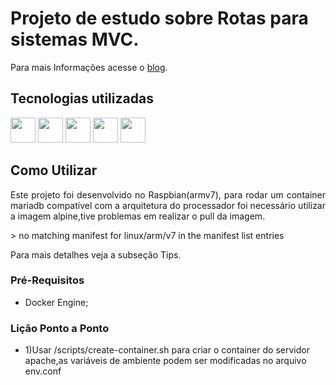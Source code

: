 # Projeto de estudo sobre Rotas para sistemas MVC.

Para mais Informações acesse o [blog](https://tobgabriel.github.io/).

## Tecnologias utilizadas
<img src="https://cdn.jsdelivr.net/gh/devicons/devicon/icons/raspberrypi/raspberrypi-original.svg width=" width="40" height="40"/>       <img src="https://cdn.jsdelivr.net/gh/devicons/devicon/icons/docker/docker-original-wordmark.svg" width="40" height="40"/>        <img src="https://cdn.jsdelivr.net/gh/devicons/devicon/icons/php/php-original.svg" width="40" height="40" />       <img src="https://cdn.jsdelivr.net/gh/devicons/devicon/icons/composer/composer-original.svg" width="40" height="40" />     <img src="https://cdn.jsdelivr.net/gh/devicons/devicon/icons/bash/bash-original.svg" width="40" height="40" />

## Como Utilizar
<p style='text-align:justify;'>Este projeto foi desenvolvido no Raspbian(armv7), para rodar um container mariadb compatível com a arquitetura do processador foi necessário utilizar a imagem alpine,tive problemas em realizar o pull da imagem.</p>
    > no matching manifest for linux/arm/v7 in the manifest list entries
<p style='text-align:justify;'>Para mais detalhes veja a subseção Tips.</p>

### Pré-Requisitos
* Docker Engine;

### Lição Ponto a Ponto
* 1)Usar /scripts/create-container.sh para criar o container do servidor apache,as variáveis de ambiente podem ser modificadas no arquivo env.conf